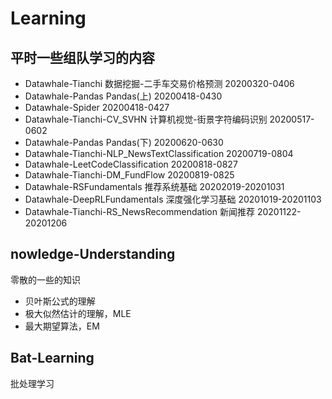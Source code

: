 # Learning
## 平时一些组队学习的内容
* Datawhale-Tianchi 数据挖掘-二手车交易价格预测 20200320-0406
* Datawhale-Pandas Pandas(上) 20200418-0430
* Datawhale-Spider 20200418-0427
* Datawhale-Tianchi-CV_SVHN 计算机视觉-街景字符编码识别 20200517-0602
* Datawhale-Pandas Pandas(下) 20200620-0630
* Datawhale-Tianchi-NLP_NewsTextClassification 20200719-0804
* Datawhale-LeetCodeClassification 20200818-0827
* Datawhale-Tianchi-DM_FundFlow 20200819-0825
* Datawhale-RSFundamentals 推荐系统基础 20202019-20201031
* Datawhale-DeepRLFundamentals 深度强化学习基础 20201019-20201103
* Datawhale-Tianchi-RS_NewsRecommendation 新闻推荐 20201122-20201206

## nowledge-Understanding
零散的一些的知识
* 贝叶斯公式的理解
* 极大似然估计的理解，MLE
* 最大期望算法，EM

## Bat-Learning
批处理学习